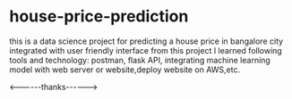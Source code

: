 # house-price-prediction
this is a data science project for predicting a house price in bangalore city integrated with user friendly interface
from this project I learned following tools and technology: postman, flask API, integrating machine learning model with web server or website,deploy website on AWS,etc.

<------thanks------>
